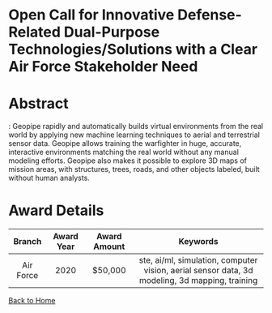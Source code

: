 
Open Call for Innovative Defense-Related Dual-Purpose Technologies/Solutions with a Clear Air Force Stakeholder Need
====================================================================================================================

# Abstract


: Geopipe rapidly and automatically builds virtual environments from the real world by applying new machine learning techniques to aerial and terrestrial sensor data. Geopipe allows training the warfighter in huge, accurate, interactive environments matching the real world without any manual modeling efforts. Geopipe also makes it possible to explore 3D maps of mission areas, with structures, trees, roads, and other objects labeled, built without human analysts.  

# Award Details

|Branch|Award Year|Award Amount|Keywords|
| :---: | :---: | :---: | :---: |
|Air Force|2020|$50,000|ste, ai/ml, simulation, computer vision, aerial sensor data, 3d modeling, 3d mapping, training|
  
  


[Back to Home](https://github.com/chrischow/dod_sbir_awards#1702)